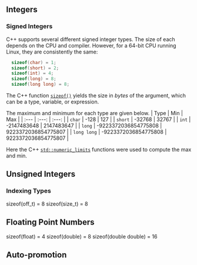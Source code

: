 

## Integers
### Signed Integers
C++ supports several different signed integer types.  The size of each depends on the CPU and compiler.  However, for a 64-bit CPU running Linux, they are consistently the same:


```C++
  sizeof(char) = 1; 
  sizeof(short) = 2; 
  sizeof(int) = 4; 
  sizeof(long) = 8; 
  sizeof(long long) = 8; 
```
The C++ function [```sizeof()```](https://en.cppreference.com/w/cpp/language/sizeof) yields the size in _bytes_ of the argument, which can be a type, variable, or expression.

The maximum and minimum for each type are given below.
| Type | Min | Max |
| :--- | :---: | :---: |
| ```char``` | -128 | 127 |
| ```short``` | -32768 | 32767 |
| ```int``` | -2147483648 | 2147483647 |
| ```long``` | -9223372036854775808 | 9223372036854775807 |
| ```long long``` | -9223372036854775808 | 9223372036854775807 |

Here the C++ [```std::numeric_limits```](https://en.cppreference.com/w/cpp/types/numeric_limits) functions were used to compute the max and min.
## Unsigned Integers
### Indexing Types
sizeof(off_t) = 8
sizeof(size_t) = 8
## Floating Point Numbers
sizeof(float) = 4
sizeof(double) = 8
sizeof(double double) = 16
## Auto-promotion
